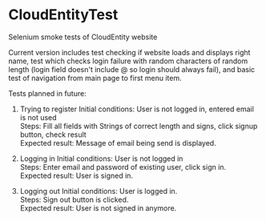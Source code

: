 # CloudEntityTest
Selenium smoke tests of CloudEntity website

Current version includes test checking if website loads and displays right name, test which checks login failure with random characters of random length (login field doesn't include @ so login should always fail), and basic test of navigation from main page to first menu item.

Tests planned in future:

1. Trying to register
  Initial conditions:
  User is not logged in, entered email is not used <br />
  Steps:
  Fill all fields with Strings of correct length and signs, click signup button, check result <br />
  Expected result:
  Message of email being send is displayed. <br />

2. Logging in
  Initial conditions:
  User is not logged in <br />
  Steps:
  Enter email and password of existing user, click sign in. <br />
  Expected result:
  User is signed in. <br />

3. Logging out
  Initial conditions:
  User is logged in. <br />
  Steps:
  Sign out button is clicked. <br />
  Expected result:
  User is not signed in anymore. <br />
